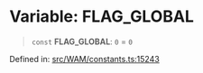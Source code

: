 # Variable: FLAG\_GLOBAL

> `const` **FLAG\_GLOBAL**: `0` = `0`

Defined in: [src/WAM/constants.ts:15243](https://github.com/Fokusdotid/bail/blob/dad8cbc7bd41e0c17126095b0fc017b92c3d85cf/src/WAM/constants.ts#L15243)

